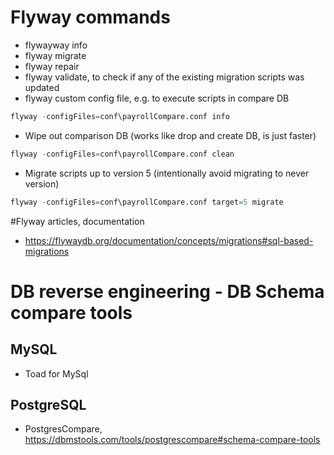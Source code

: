 # Flyway commands
- flywayway info
- flyway migrate
- flyway repair
- flyway validate, to check if any of the existing migration scripts was updated
- flyway custom config file, e.g. to execute scripts in compare DB
```sql
flyway -configFiles=conf\payrollCompare.conf info
```
- Wipe out comparison DB (works like drop and create DB, is just faster)
```sql
flyway -configFiles=conf\payrollCompare.conf clean
```

- Migrate scripts up to version 5 (intentionally avoid migrating to never version)
```sql
flyway -configFiles=conf\payrollCompare.conf target=5 migrate
```

#Flyway articles, documentation
- https://flywaydb.org/documentation/concepts/migrations#sql-based-migrations

# DB reverse engineering - DB Schema compare tools
## MySQL
- Toad for MySql
## PostgreSQL
- PostgresCompare, https://dbmstools.com/tools/postgrescompare#schema-compare-tools
